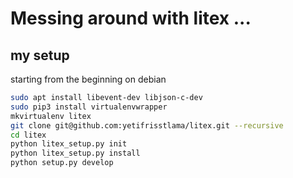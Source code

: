 # Messing around with litex ...

## my setup
starting from the beginning on debian

```bash
sudo apt install libevent-dev libjson-c-dev
sudo pip3 install virtualenvwrapper
mkvirtualenv litex
git clone git@github.com:yetifrisstlama/litex.git --recursive
cd litex
python litex_setup.py init
python litex_setup.py install
python setup.py develop
```

